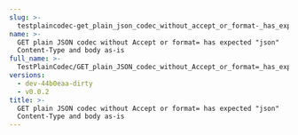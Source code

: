 ```yaml
---
slug: >-
  testplaincodec-get_plain_json_codec_without_accept_or_format-_has_expected_"json"_content-type_and_body_as-is
name: >-
  GET plain JSON codec without Accept or format= has expected "json"
  Content-Type and body as-is
full_name: >-
  TestPlainCodec/GET_plain_JSON_codec_without_Accept_or_format=_has_expected_"json"_Content-Type_and_body_as-is
versions:
  - dev-44b0eaa-dirty
  - v0.0.2
title: >-
  GET plain JSON codec without Accept or format= has expected "json"
  Content-Type and body as-is
---
```


